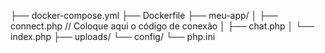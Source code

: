 ├── docker-compose.yml
├── Dockerfile
├── meu-app/
│   ├── connect.php // Coloque aqui o código de conexão
│   ├── chat.php
│   └── index.php
├── uploads/
└── config/
    └── php.ini